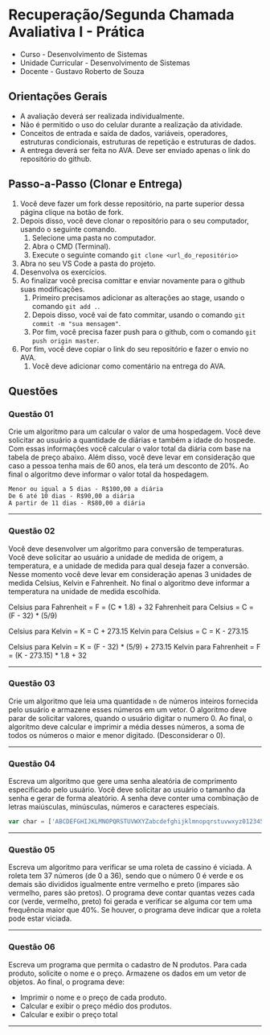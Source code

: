 
# Recuperação/Segunda Chamada Avaliativa I - Prática

- Curso - Desenvolvimento de Sistemas
- Unidade Curricular - Desenvolvimento de Sistemas
- Docente - Gustavo Roberto de Souza

## Orientações Gerais
- A avaliação deverá ser realizada individualmente.
- Não é permitido o uso do celular durante a realização da atividade.
- Conceitos de entrada e saída de dados, variáveis, operadores, estruturas condicionais, estruturas de repetição e estruturas de dados.
- A entrega deverá ser feita no AVA. Deve ser enviado apenas o link do repositório do github.

## Passo-a-Passo (Clonar e Entrega)
1. Você deve fazer um fork desse repositório, na parte superior dessa página clique na botão de fork. 
2. Depois disso, você deve clonar o repositório para o seu computador, usando o seguinte comando.
   1. Selecione uma pasta no computador.
   2. Abra o CMD (Terminal).
   3. Execute o seguinte comando `git clone <url_do_repositório>`
3. Abra no seu VS Code a pasta do projeto.
4. Desenvolva os exercícios.
5. Ao finalizar você precisa comittar e enviar novamente para o github suas modificações.
   1. Primeiro precisamos adicionar as alterações ao stage, usando o comando  `git add .`.
   2.  Depois disso, você vai de fato commitar, usando o comando `git commit -m "sua mensagem"`.
   3.  Por fim, você precisa fazer push para o github, com o comando `git push origin master`.
6. Por fim, você deve copiar o link do seu repositório e fazer o envio no AVA. 
   1. Você deve adicionar como comentário na entrega do AVA.

## Questões

### Questão 01
Crie um algoritmo para um calcular o valor de uma hospedagem. Você deve solicitar ao usuário a quantidade de diárias e também a idade do hospede. Com essas informações você calcular o valor total da diária com base na tabela de preço abaixo. Além disso, você deve levar em consideração que caso a pessoa tenha mais de 60 anos, ela terá um desconto de 20%. Ao final o algoritmo deve informar o valor total da hospedagem.

    Menor ou igual a 5 dias - R$100,00 a diária
    De 6 até 10 dias - R$90,00 a diária
    A partir de 11 dias - R$80,00 a diária

---

### Questão 02
Você deve desenvolver um algoritmo para conversão de temperaturas. Você deve solicitar ao usuário a unidade de medida de origem, a temperatura, e a unidade de medida para qual deseja fazer a conversão. Nesse momento você deve levar em consideração apenas 3 unidades de medida Celsius, Kelvin e Fahrenheit. No final o algoritmo deve informar a temperatura na unidade de medida escolhida.

Celsius para Fahrenheit = F = (C * 1.8) + 32 Fahrenheit para Celsius = C = (F - 32) * (5/9)

Celsius para Kelvin = K = C + 273.15 Kelvin para Celsius = C = K - 273.15

Celsius para Kelvin = K = (F - 32) * (5/9) + 273.15 Kelvin para Fahrenheit = F = (K - 273.15) * 1.8 + 32

---

### Questão 03
Crie um algoritmo que leia uma quantidade `n` de números inteiros fornecida pelo usuário e armazene esses números em um vetor. O
algoritmo deve parar de solicitar valores, quando o usuário digitar o numero 0. Ao final, o algoritmo deve calcular e imprimir a média
desses números, a soma de todos os números o maior e menor digitado. (Desconsiderar o 0).

---

### Questão 04
Escreva um algoritmo que gere uma senha aleatória de comprimento especificado pelo usuário. Você deve solicitar ao usuário o tamanho da senha e gerar de forma aleatório. A senha deve conter uma combinação de letras maiúsculas, minúsculas, números e caracteres especiais.

```javascript
var char = ['ABCDEFGHIJKLMNOPQRSTUVWXYZabcdefghijklmnopqrstuvwxyz0123456789!@#$%&']
```

---

### Questão 05
Escreva um algoritmo para verificar se uma roleta de cassino é viciada. A roleta tem 37 números (de 0 a 36), sendo que o número 0 é verde e os demais são divididos igualmente entre vermelho e preto (impares são vermelho, pares são pretos). O programa deve contar quantas vezes cada cor (verde, vermelho, preto) foi gerada e verificar se alguma cor tem uma frequência maior que 40%. Se houver, o programa deve indicar que a roleta pode estar viciada.

---

### Questão 06
Escreva um programa que permita o cadastro de N produtos. Para cada produto, solicite o nome e o preço. Armazene os dados em um vetor de objetos. Ao final, o programa deve:
  - Imprimir o nome e o preço de cada produto.
  - Calcular e exibir o preço médio dos produtos.
  - Calcular e exibir o preço total

---

